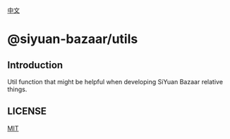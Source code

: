 [中文](./README_zh_CN.md)

# @siyuan-bazaar/utils

## Introduction

Util function that might be helpful when developing SiYuan Bazaar relative things.

## LICENSE

[MIT](./LICENSE)